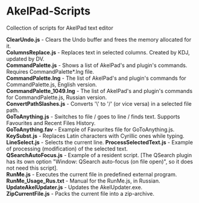 # AkelPad-Scripts
Collection of scripts for AkelPad text editor

**ClearUndo.js** - Clears the Undo buffer and frees the memory allocated for it.  
**ColumnsReplace.js** - Replaces text in selected columns. Created by KDJ, updated by DV.  
**CommandPalette.js** - Shows a list of AkelPad's and plugin's commands. Requires CommandPalette*.lng file.  
**CommandPalette.lng** - The list of AkelPad's and plugin's commands for CommandPalette.js, English version.  
**CommandPalette_1049.lng** - The list of AkelPad's and plugin's commands for CommandPalette.js, Russian version.  
**ConvertPathSlashes.js** - Converts '\\' to '/' (or vice versa) in a selected file path.  
**GoToAnything.js** - Switches to file / goes to line / finds text. Supports Favourites and Recent Files History.  
**GoToAnything.fav** - Example of Favourites file for GoToAnything.js.  
**KeySubst.js** - Replaces Latin characters with Cyrillic ones while typing.  
**LineSelect.js** - Selects the current line.
**ProcessSelectedText.js** - Example of processing (modification) of the selected text.  
**QSearchAutoFocus.js** - Example of a resident script. [The QSearch plugin has its own option "Window: QSearch auto-focus (on file open)", so it does not need this script].  
**RunMe.js** - Executes the current file in predefined external program.  
**RunMe_Usage_Rus.txt** - Manual for the RunMe.js, in Russian.  
**UpdateAkelUpdater.js** - Updates the AkelUpdater.exe.  
**ZipCurrentFile.js** - Packs the current file into a zip-archive.  

